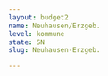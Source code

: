 ```yaml
---
layout: budget2
name: Neuhausen/Erzgeb.
level: kommune
state: SN
slug: Neuhausen-Erzgeb.

---
```




